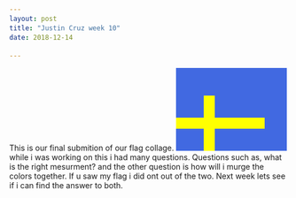 ```yaml
---
layout: post
title: "Justin Cruz week 10"
date: 2018-12-14

---
```

This is our final submition of our flag collage. ![myflag](/images/sweg.png) while i was working on this i had many questions. Questions such as, what is the right mesurment? and the other question is how will i murge the colors together. If u saw my flag i did ont out of the two. Next week lets see if i can find the answer to both.
